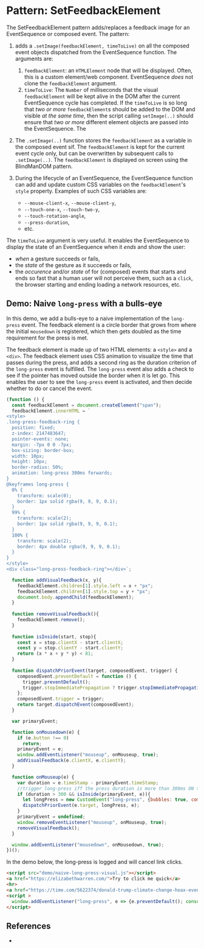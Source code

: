 # Pattern: SetFeedbackElement

The SetFeedbackElement pattern adds/replaces a feedback image for an EventSequence or composed event. The pattern:

1. adds a `.setImage(feedbackElement, timeToLive)` on all the composed event objects dispatched from the EventSequence function. The arguments are:
   1. `feedbackElement`: an `HTMLElement` node that will be displayed. Often, this is a custom element/web component. EventSequence *does* not clone the `feedbackElement` argument.
   2. `timeToLive`: The `Number` of milliseconds that the visual `feedbackElement` will be kept alive in the DOM after the current EventSequence cycle has completed. If the `timeToLive` is so long that *two or more* `feedbackElement`s should be added to the DOM and visible *at the same time*, then the script calling `setImage(..)` should ensure that *two or more* different element objects are passed into the EventSequence. The 

2. The `.setImage(..)` function stores the `feedbackElement` as a variable in the composed event sif. The `feedbackElement` is kept for the current event cycle only, but can be overwritten by subsequent calls to `.setImage(..)`. The `feedbackElement` is displayed on screen using the BlindManDOM pattern.

3. During the lifecycle of an EventSequence, the EventSequence function can add and update custom CSS variables on the `feedbackElement`'s `style` property. Examples of such CSS variables are:
   * `--mouse-client-x`, `--mouse-client-y`, 
   * `--touch-one-x`, `--touch-two-y`, 
   * `--touch-rotation-angle`, 
   * `--press-duration`,
   * etc.
   
The `timeToLive` argument is very useful. It enables the EventSequence to display the state of an EventSequence when it *ends* and show the user:
 * *when* a gesture succeeds or fails,
 * the *state* of the gesture as it succeeds or fails, 
 * the *occurence* and/or *state* of for (composed) events that starts and ends so fast that a human user will not perceive them, such as a `click`, the browser starting and ending loading a network resources, etc.
   
## Demo: Naive `long-press` with a bulls-eye

In this demo, we add a bulls-eye to a naive implementation of the `long-press` event. The feedback element is a circle border that grows from where the initial `mousedown` is registered, which then gets doubled as the time requirement for the press is met.

The feedback element is made up of two HTML elements: a `<style>` and a `<div>`. The feedback element uses CSS animation to visualize the time that passes during the press, and adds a second ring as the duration criterion of the `long-press` event is fulfilled. The `long-press` event also adds a check to see if the pointer has moved outside the border when it is let go. This enables the user to see the `long-press` event is activated, and then decide whether to do or cancel the event.

```javascript
(function () {
  const feedbackElement = document.createElement("span");
  feedbackElement.innerHTML = `
<style>
.long-press-feedback-ring {
  position: fixed; 
  z-index: 2147483647; 
  pointer-events: none; 
  margin: -7px 0 0 -7px;
  box-sizing: border-box;
  width: 10px; 
  height: 10px; 
  border-radius: 50%; 
  animation: long-press 300ms forwards;
}
@keyframes long-press {
  0% {
    transform: scale(0);
    border: 1px solid rgba(9, 9, 9, 0.1); 
  }
  99% {
    transform: scale(2);
    border: 1px solid rgba(9, 9, 9, 0.1); 
  }
  100% {
    transform: scale(2);
    border: 4px double rgba(9, 9, 9, 0.1);
  }
}
</style>
<div class="long-press-feedback-ring"></div>`;

  function addVisualFeedback(x, y){
    feedbackElement.children[1].style.left = x + "px";
    feedbackElement.children[1].style.top = y + "px";
    document.body.appendChild(feedbackElement);    
  }
  
  function removeVisualFeedback(){
    feedbackElement.remove();    
  }
  
  function isInside(start, stop){
    const x = stop.clientX - start.clientX;
    const y = stop.clientY - start.clientY;
    return (x * x + y * y) < 81;
  }
  
  function dispatchPriorEvent(target, composedEvent, trigger) {
    composedEvent.preventDefault = function () {
      trigger.preventDefault();
      trigger.stopImmediatePropagation ? trigger.stopImmediatePropagation() : trigger.stopPropagation();
    };
    composedEvent.trigger = trigger;
    return target.dispatchEvent(composedEvent);
  }

  var primaryEvent;

  function onMousedown(e) {                                 
    if (e.button !== 0)                                     
      return;
    primaryEvent = e;                                       
    window.addEventListener("mouseup", onMouseup, true);
    addVisualFeedback(e.clientX, e.clientY);
  }

  function onMouseup(e) {                                   
    var duration = e.timeStamp - primaryEvent.timeStamp;
    //trigger long-press iff the press duration is more than 300ms ON the exact same mouse event target.
    if (duration > 300 && isInside(primaryEvent, e)){                                    
      let longPress = new CustomEvent("long-press", {bubbles: true, composed: true, detail: duration});
      dispatchPriorEvent(e.target, longPress, e); 
    }
    primaryEvent = undefined;                               
    window.removeEventListener("mouseup", onMouseup, true);
    removeVisualFeedback();
  }

  window.addEventListener("mousedown", onMousedown, true);  
})();
```
In the demo below, the long-press is logged and will cancel link clicks.
```html
<script src="demo/naive-long-press-visual.js"></script>
<a href="https://elizabethwarren.com/">Try to click me quick</a>
<hr>
<a href="https://time.com/5622374/donald-trump-climate-change-hoax-event/">The right thing to do is to press me hard and long</a>
<script >
  window.addEventListener("long-press", e => {e.preventDefault(); console.log(e)});  
</script>
``` 

## References

 * []()

